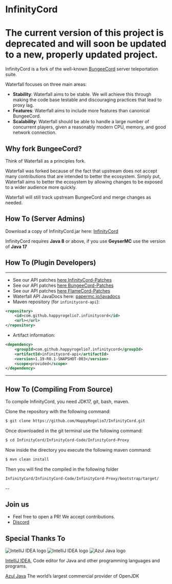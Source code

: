 InfinityCord
=========

# The current version of this project is deprecated and will soon be updated to a new, properly updated project.

InfinityCord is a fork of the well-known [BungeeCord](https://github.com/SpigotMC/BungeeCord) server teleportation suite.

Waterfall focuses on three main areas:

- **Stability**: Waterfall aims to be stable. We will achieve this through making the code base testable and discouraging practices that lead to proxy lag.
- **Features**: Waterfall aims to include more features than canonical BungeeCord.
- **Scalability**: Waterfall should be able to handle a large number of concurrent players, given a reasonably modern CPU, memory, and good network connection.

## Why fork BungeeCord?

Think of Waterfall as a principles fork.

Waterfall was forked because of the fact that upstream does not accept many contributions that are intended to better the ecosystem. Simply put, Waterfall aims to better
the ecosystem by allowing changes to be exposed to a wider audience more quickly.

Waterfall will still track upstream BungeeCord and merge changes as needed.

## How To (Server Admins)

Download a copy of InfinityCord.jar here: [InfinityCord](https://github.com/HappyRogelio7/InfinityCord/blob/main/InfinityCord-Downloads/Update/Download-jar/InfinityCord.jar)

InfinityCord requires **Java 8** or above, if you use **GeyserMC** use the version of **Java 17**

## How To (Plugin Developers)
------
 * See our API patches [here InfinityCord-Patches](InfinityCord-Patches)
 * See our API patches [here BungeeCord-Patches](BungeeCord-Patches)
 * See our API patches [here FlameCord-Patches](FlameCord-Patches)
 * Waterfall API JavaDocs here: [papermc.io/javadocs](https://papermc.io/javadocs)
 * Maven repository (for `infinitycord-api`):
```xml
<repository>
    <id>com.github.happyrogelio7.infinitycord</id>
    <url></url>
</repository>
```
 * Artifact information:
```xml
<dependency>
    <groupId>com.github.happyrogelio7.infinitycord</groupId>
    <artifactId>infinitycord-api</artifactId>
    <version>1.19-R0.1-SNAPSHOT-003</version>
    <scope>provided</scope>
</dependency>
 ```

---

## How To (Compiling From Source)

To compile InfinityCord, you need JDK17, git, bash, maven.

Clone the repository with the following command:
```bash
$ git clone https://github.com/HappyRogelio7/InfinityCord.git
```

Once downloaded in the git terminal use the following command:

```bash
$ cd InfinityCord/InfinityCord-Code/InfinityCord-Proxy
```

Now inside the directory you execute the following maven command:

```bash
$ mvn clean install
```

Then you will find the compiled in the following folder

```bash
InfinityCord/InfinityCord-Code/InfinityCord-Proxy/bootstrap/target/
```


--


## Join us

* Feel free to open a PR! We accept contributions.
* [Discord](https://discord.gg/3EebYUyeUX)

## Special Thanks To


![IntelliJ IDEA logo](https://resources.jetbrains.com/storage/products/company/brand/logos/IntelliJ_IDEA_icon.png?size=100px)
![IntelliJ IDEA logo](https://resources.jetbrains.com/storage/products/company/brand/logos/IntelliJ_IDEA.png)
![Azul Java logo](https://www.azul.com/wp-content/themes/azul/dist/img/logo.svg)

[IntelliJ IDEA](https://www.jetbrains.com/idea/), Code editor for Java and other programming languages and programs.

[Azul Java](https://www.azul.com/) The world’s largest commercial provider of OpenJDK


